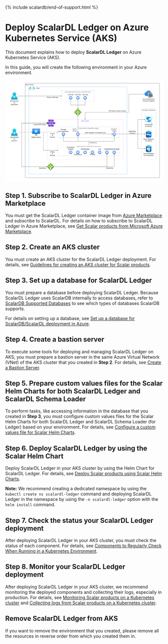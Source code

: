 {% include scalardb/end-of-support.html %}

# Deploy ScalarDL Ledger on Azure Kubernetes Service (AKS)

This document explains how to deploy **ScalarDL Ledger** on Azure Kubernetes Service (AKS).

In this guide, you will create the following environment in your Azure environment.

![image](./images/png/AKS_ScalarDL_Ledger.drawio.png)

## Step 1. Subscribe to ScalarDL Ledger in Azure Marketplace

You must get the ScalarDL Ledger container image from [Azure Marketplace](https://azuremarketplace.microsoft.com/en/marketplace/apps/scalarinc.scalardl) and subscribe to ScalarDL. For details on how to subscribe to ScalarDL Ledger in Azure Marketplace, see [Get Scalar products from Microsoft Azure Marketplace](./AzureMarketplaceGuide.md#get-scalar-products-from-microsoft-azure-marketplace).

## Step 2. Create an AKS cluster

You must create an AKS cluster for the ScalarDL Ledger deployment. For details, see [Guidelines for creating an AKS cluster for Scalar products](./CreateAKSClusterForScalarProducts.md).

## Step 3. Set up a database for ScalarDL Ledger

You must prepare a database before deploying ScalarDL Ledger. Because ScalarDL Ledger uses ScalarDB internally to access databases, refer to [ScalarDB Supported Databases](https://github.com/scalar-labs/scalardb/blob/master/docs/scalardb-supported-databases.md) to see which types of databases ScalarDB supports.

For details on setting up a database, see [Set up a database for ScalarDB/ScalarDL deployment in Azure](./SetupDatabaseForAzure.md).

## Step 4. Create a bastion server

To execute some tools for deploying and managing ScalarDL Ledger on AKS, you must prepare a bastion server in the same Azure Virtual Network (VNet) of the AKS cluster that you created in **Step 2**. For details, see [Create a Bastion Server](./CreateBastionServer.md).

## Step 5. Prepare custom values files for the Scalar Helm Charts for both ScalarDL Ledger and ScalarDL Schema Loader

To perform tasks, like accessing information in the database that you created in **Step 3**, you must configure custom values files for the Scalar Helm Charts for both ScalarDL Ledger and ScalarDL Schema Loader (for Ledger) based on your environment. For details, see [Configure a custom values file for Scalar Helm Charts](https://github.com/scalar-labs/helm-charts/blob/main/docs/configure-custom-values-file.md).

## Step 6. Deploy ScalarDL Ledger by using the Scalar Helm Chart

Deploy ScalarDL Ledger in your AKS cluster by using the Helm Chart for ScalarDL Ledger. For details, see [Deploy Scalar products using Scalar Helm Charts](https://github.com/scalar-labs/helm-charts/blob/main/docs/how-to-deploy-scalar-products.md).

**Note:** We recommend creating a dedicated namespace by using the `kubectl create ns scalardl-ledger` command and deploying ScalarDL Ledger in the namespace by using the `-n scalardl-ledger` option with the `helm install` command.

## Step 7. Check the status your ScalarDL Ledger deployment

After deploying ScalarDL Ledger in your AKS cluster, you must check the status of each component. For details, see [Components to Regularly Check When Running in a Kubernetes Environment](./RegularCheck.md).

## Step 8. Monitor your ScalarDL Ledger deployment

After deploying ScalarDL Ledger in your AKS cluster, we recommend monitoring the deployed components and collecting their logs, especially in production. For details, see [Monitoring Scalar products on a Kubernetes cluster](./K8sMonitorGuide.md) and [Collecting logs from Scalar products on a Kubernetes cluster](./K8sLogCollectionGuide.md).

## Remove ScalarDL Ledger from AKS

If you want to remove the environment that you created, please remove all the resources in reverse order from which you created them in.
